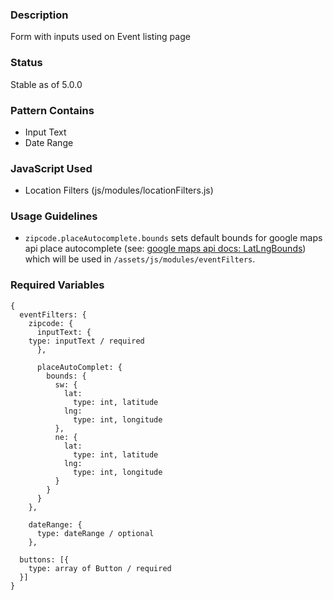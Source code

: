 ### Description
Form with inputs used on Event listing page

### Status 
Stable as of 5.0.0

### Pattern Contains
* Input Text
* Date Range

### JavaScript Used
* Location Filters (js/modules/locationFilters.js)

### Usage Guidelines
* `zipcode.placeAutocomplete.bounds` sets default bounds for google maps api place autocomplete (see: [google maps api docs: LatLngBounds](https://developers.google.com/maps/documentation/javascript/reference#LatLngBounds)) which will be used in `/assets/js/modules/eventFilters`.

### Required Variables
~~~
{
  eventFilters: {
    zipcode: {    
      inputText: {
    type: inputText / required
      },
      
      placeAutoComplet: {
        bounds: {
          sw: {
            lat: 
              type: int, latitude
            lng:
              type: int, longitude
          },
          ne: {
            lat: 
              type: int, latitude
            lng:
              type: int, longitude
          }
        }
      }
    },
    
    dateRange: {
      type: dateRange / optional
    },

  buttons: [{
    type: array of Button / required
  }]
}
~~~
